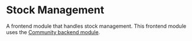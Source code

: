 # Stock Management

A frontend module that handles stock management. This frontend module uses the [Community backend module](https://github.com/openmrs/openmrs-module-stock-management).
